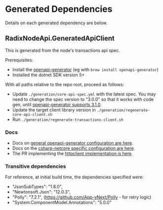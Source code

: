 # Generated Dependencies

Details on each generated dependency are below.

## RadixNodeApi.GeneratedApiClient

This is generated from the node's transactions api spec.

Prerequisites:
* Install the [openapi-generator](https://github.com/OpenAPITools/openapi-generator) (eg with `brew install openapi-generator`)
* Installed the dotnet SDK version 5+

With all paths relative to the repo root, proceed as follows:

* Update `./generation/core-api-spec.yml` with the latest spec. You may need to change the spec version to "3.0.0" so that it works with code gen, until [openapi-generator supports 3.1.0](https://github.com/OpenAPITools/openapi-generator/issues/9083).
* Update the target client library version in `./generation/regenerate-core-api-client.sh`
* Run `./generation/regenerate-transactions-client.sh`

### Docs

* Docs on [general openapi-generator configuration are here](https://openapi-generator.tech/docs/configuration/).
* Docs on the [csharp-netcore specific configuration are here](https://openapi-generator.tech/docs/generators/csharp-netcore).
* The PR implementing the [httpclient implementation is here](https://github.com/OpenAPITools/openapi-generator/pull/8821).

### Transitive dependencies

For reference, at initial build time, the dependencies specified were:
  * "JsonSubTypes": "1.8.0",
  * "Newtonsoft.Json": "12.0.3",
  * "Polly": "7.2.1", (https://github.com/App-vNext/Polly - for retry logic)
  * "System.ComponentModel.Annotations": "5.0.0"
